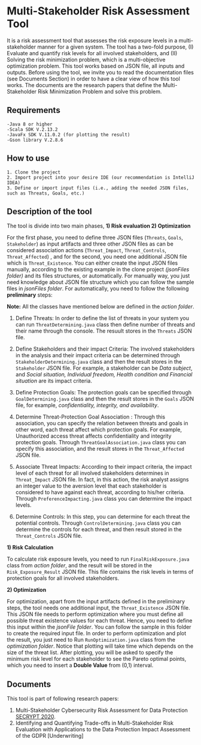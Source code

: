 # Multi-Stakeholder Risk Assessment Tool
<div style='text-align: left;'> 
  
It is a risk assessment tool that assesses the risk exposure levels in a multi-stakeholder manner for a given system. The tool has a two-fold purpose, (I) Evaluate and quantify risk levels for all involved stakeholders, and (II) Solving the risk minimization problem, which is a multi-objective optimization problem. This tool works based on JSON file, all inputs and outputs. Before using the tool, we invite you to read the documentation files (see Documents Section) in order to have a clear view of how this tool works. The documents are the research papers that define the Multi-Stakeholder Risk Minimization Problem and solve this problem.



## Requirements
```
-Java 8 or higher
-Scala SDK V.2.13.2
-JavaFx SDK V.11.0.2 (for plotting the result)
-Gson library V.2.8.6 
```
## How to use
```
1. Clone the project
2. Import project into your desire IDE (our recommendation is IntelliJ IDEA)
3. Define or import input files (i.e., adding the needed JSON files, such as Threats, Goals, etc.)
```
## Description of the tool
The tool is divide into two main phases, **1) Risk evaluation 2) Optimization**

For the first phase, you need to define three JSON files (`Threats`, `Goals`, `Stakeholder`) as input artifacts and three other JSON files as can be considered association actions (`Threat_Impact`, `Threat_Controls`, `Threat_Affected`) , and for the second, you need one additional JSON file which is `Threat_Existence`. 
You can either create the input JSON files manually, according to the existing example in the clone project *(jsonFiles folder)* and its files structures, or automatically. For manually way, you just need knowledge about JSON file structure which you can follow the sample files in *jsonFiles folder*. For automatically, you need to follow the following **preliminary** steps:


 
**Note:** All the classes have mentioned below are defined in the *action folder*.

1. Define Threats: In order to define the list of threats in your system you can run ``ThreatDetermining.java`` class then define number of threats and their name through the console. The resuult stores in the `Threats` JSON file.

2. Define Stakeholders and their impact Criteria: The involved stakeholders in the analysis and their impact criteria can be determined through ``StakeholderDetermining.java`` class and then the result stores in the `Stakeholder` JSON file. For example, a stakeholder can be *Data subject*, and *Social situation, Individual freedom, Health condition and Financial situation* are its impact criteria.

3. Define Protection Goals: The protection goals can be specified through ``GoalDetermining.java`` class and then the result stores in the `Goals` JSON file, for example, *confidentiality, integrity, and availability*.

4. Determine Threat-Protection Goal Association : Through this association, you can specify the relation between threats and goals in other word, each threat affect which protection goals. For example, Unauthorized access threat affects confidentiality and integrity protection goals. Through ``ThreatGoalAssociation.java`` class you can specify this association, and the result stores in the `Threat_Affected` JSON file. 

5. Associate Threat Impacts: According to their impact criteria, the impact level of each threat for all involved stakeholders determines in `Threat_Impact` JSON file. In fact, in this action, the risk analyst assigns an integer value to the aversion level that each stakeholder is considered to have against each threat, according to his/her criteria. Through ``PreferenceImpacting.java`` class you can determine the impact levels.

6. Determine Controls: In this step, you can determine for each threat the potential controls. Through ``ControlDetermining.java`` class you can determine the controls for each threat, and then result stored in the `Threat_Controls` JSON file.

**1) Risk Calculation**

To calculate risk exposure levels, you need to run ``FinalRiskExposure.java`` class from *action folder*, and the result will be stored in the ``Risk_Exposure_Result`` JSON file. This file contains the risk levels in terms of protection goals for all involved stakeholders. 

**2) Optimization**

For optimization, apart from the input artifacts defined in the preliminary steps, the tool needs one additional input, the `Threat_Existence` JSON file. This JSON file needs to perform optimization where you must define all possible threat existence values for each threat. Hence, you need to define this input within the *jsonFile folder*. You can follow the sample in this folder to create the required input file. 
In order to perform optimization and plot the result, you just need to Run `` RunOptimization.java `` class from the *optimization folder*. Notice that plotting will take time which depends on the size of the threat list. After plotting, you will be asked to specify the minimum risk level for each stakeholder to see the Pareto optimal points, which you need to insert a **Double Value** from (0,1) interval.  


## Documents
This tool is part of following research papers:
1. Multi-Stakeholder Cybersecurity Risk Assessment for Data Protection [SECRYPT 2020](https://www.researchgate.net/profile/Majid_Mollaeefar2/publication/342887924_Multi-Stakeholder_Cybersecurity_Risk_Assessment_for_Data_Protection/links/5f0c0e5aa6fdcc4ca4662b8f/Multi-Stakeholder-Cybersecurity-Risk-Assessment-for-Data-Protection.pdf).
2. Identifying and Quantifying Trade-offs in Multi-Stakeholder Risk Evaluation with Applications to the Data Protection Impact Assessment of the GDPR [Underwriting]

</div> 
